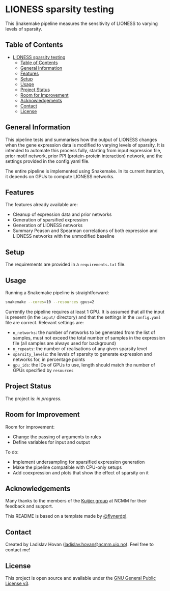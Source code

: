 # LIONESS sparsity testing
This Snakemake pipeline measures the sensitivity of LIONESS to varying levels
of sparsity.


## Table of Contents
- [LIONESS sparsity testing](#lioness-sparsity-testing)
  - [Table of Contents](#table-of-contents)
  - [General Information](#general-information)
  - [Features](#features)
  - [Setup](#setup)
  - [Usage](#usage)
  - [Project Status](#project-status)
  - [Room for Improvement](#room-for-improvement)
  - [Acknowledgements](#acknowledgements)
  - [Contact](#contact)
  - [License](#license)


## General Information
This pipeline tests and summarises how the output of LIONESS changes 
when the gene expression data is modified to varying levels of sparsity. 
It is intended to automate this process fully, starting from input 
expression file, prior motif network, prior PPI (protein-protein 
interaction) network, and the settings provided in the config.yaml file.

The entire pipeline is implemented using Snakemake. In its current
iteration, it depends on GPUs to compute LIONESS networks.


## Features
The features already available are:
- Cleanup of expression data and prior networks
- Generation of sparsified expression
- Generation of LIONESS networks
- Summary Peason and Spearman correlations of both expression and 
LIONESS networks with the unmodified baseline


## Setup
The requirements are provided in a `requirements.txt` file.


## Usage
Running a Snakemake pipeline is straightforward:

``` bash
snakemake --cores=10 --resources gpus=2
```

Currently the pipeline requires at least 1 GPU. It is assumed that all 
the input is present (in the `input/` directory) and that the settings 
in the `config.yaml` file are correct. Relevant settings are:
- `n_networks`: the number of networks to be generated from the list
of samples, must not exceed the total number of samples in the 
expression file (all samples are always used for background)
- `n_repeats`: the number of realisations of any given sparsity level
- `sparsity_levels`: the levels of sparsity to generate expression and
networks for, in percentage points
- `gpu_ids`: the IDs of GPUs to use, length should match the number of
GPUs specified by `resources`


## Project Status
The project is: _in progress_.


## Room for Improvement
Room for improvement:
- Change the passing of arguments to rules
- Define variables for input and output

To do:
- Implement undersampling for sparsified expression generation
- Make the pipeline compatible with CPU-only setups
- Add coexpression and plots that show the effect of sparsity on it


## Acknowledgements
Many thanks to the members of the 
[Kuijjer group](https://www.kuijjerlab.org/) 
at NCMM for their feedback and support.

This README is based on a template made by 
[@flynerdpl](https://www.flynerd.pl/).


## Contact
Created by Ladislav Hovan (ladislav.hovan@ncmm.uio.no).
Feel free to contact me!


## License
This project is open source and available under the 
[GNU General Public License v3](LICENSE).